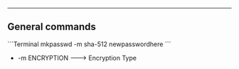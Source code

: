 --- ---
<h2>General commands</h2>
```Terminal
mkpasswd -m sha-512 newpasswordhere
```

- -m ENCRYPTION         ---> Encryption Type